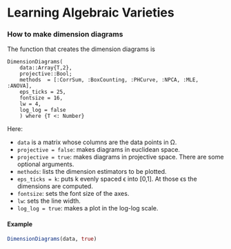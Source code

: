 # Learning Algebraic Varieties

### How to make dimension diagrams
The function that creates the dimension diagrams is
```@docs
DimensionDiagrams(
    data::Array{T,2},
    projective::Bool;
    methods  = [:CorrSum, :BoxCounting, :PHCurve, :NPCA, :MLE, :ANOVA],
    eps_ticks = 25,
    fontsize = 16,
    lw = 4,
    log_log = false
    ) where {T <: Number}
```
Here:
* ``data`` is a matrix whose columns are the data points in Ω.
* ``projective = false``: makes diagrams in euclidean space.
* ``projective = true``: makes diagrams in projective space.
There are some optional arguments.
* ``methods``: lists the dimension estimators to be plotted.
* ``eps_ticks = k``: puts k evenly spaced ϵ into [0,1]. At those ϵs the dimensions are computed.
* ``fontsize``: sets the font size of the axes.
* ``lw``: sets the line width.
* ``log_log = true``: makes a plot in the log-log scale.

#### Example
```julia
DimensionDiagrams(data, true)
```
